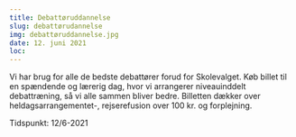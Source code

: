 ```yaml
---
title: Debattøruddannelse
slug: debattørudannelse
img: debattøruddannelse.jpg
date: 12. juni 2021
loc: 
---
```


Vi har brug for alle de bedste debattører forud for Skolevalget. Køb billet til en spændende og lærerig dag, hvor vi arrangerer niveauinddelt debattræning, så vi alle sammen bliver bedre. Billetten dækker over heldagsarrangementet-, rejserefusion over 100 kr. og forplejning.

Tidspunkt: 12/6-2021